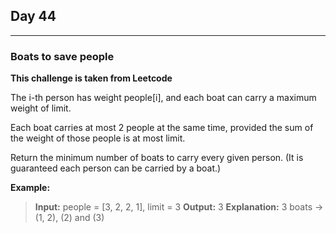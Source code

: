 ## Day 44
---
### Boats to save people

**This challenge is taken from Leetcode**

The i-th person has weight people[i], and each boat can carry a maximum weight of limit.

Each boat carries at most 2 people at the same time, provided the sum of the weight of those people is at most limit.

Return the minimum number of boats to carry every given person.  (It is guaranteed each person can be carried by a boat.)

**Example:**
> **Input:** people = [3, 2, 2, 1], limit = 3
  **Output:** 3
  **Explanation:** 3 boats -> (1, 2), (2) and (3)
